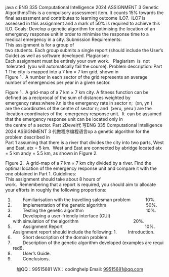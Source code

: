 java c
ENG 335 Computational Intelligence
2024
ASSIGNMENT 3
Genetic AlgorithmsThis is a compulsory assessment item. It counts 15% towards the final assessment and contributes to learning outcome ILO7.  ILO7 is assessed in this assignment and a mark of 50% is required to achieve this ILO.
Goals:
Develop a genetic algorithm for optimising the location of an emergency response unit in order to minimise the response time to a medical emergency in a city.
Submission Requirements:
This assignment is for a group of two students. Each group submits a single report (should include the User’s Guide) as well as software developed.
Plagiarism:
Each assignment must be entirely your own work.   Plagiarism  is  not  tolerated  (you will automatically fail the course).
Problem description:
Part 1
The city is mapped into a 7 km × 7 km grid, shown in Figure 1.  A number in each sector of the grid represents an average number of emergencies per year in a given sector.

Figure 1.  A grid-map of a 7 km × 7 km city.
A fitness function can be defined as a reciprocal of the sum of distances weighted by emergency rates:where λn is the emergency rate in sector n;  (xn, yn ) are the coordinates of the centre of sector n; and  (xeru, yeru ) are the  location coordinates of the  emergency response unit.  It  can be assumed that the emergency response unit can be located only in the centre of a sector.
Part 2Devel代 写ENG 335 Computational Intelligence 2024 ASSIGNMENT 3
代做程序编程语言op a genetic algorithm for the problem described in Part 1 assuming that there is a river that divides the city into two parts, West and East, atx = 5 km.  West and East are connected by abridge located atx = 5 km andy = 5.5 km, as shown in Figure 2.

Figure 2.  A grid-map of a 7 km × 7 km city divided by a river.
Find the optimal location of the emergency response unit and compare it with the one obtained in Part 1.
Guidelines:
This assignment should take about 8 hours of work.  Remembering that a report is required, you should aim to allocate your efforts in roughly the following proportions:
1.         Familiarisation with the travelling salesman problem            10%.
2.         Implementation of the genetic algorithm                                50%.
3.         Testing the genetic algorithm                                                  10%.
4.         Developing a user-friendly interface (GUI)
with simulation of the algorithm                                            20%.
5.         Assignment Report                                                                  10%.
Assignment report should include the following:
1.         Introduction.
2.         Short description of the domain problem.
4.         Description of the genetic algorithm developed (examples are required!).
5.         User’s Guide.
6.         Conclusions.

         
加QQ：99515681  WX：codinghelp  Email: 99515681@qq.com
